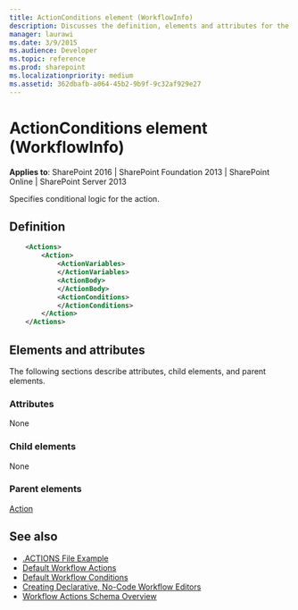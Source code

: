 ```yaml
---
title: ActionConditions element (WorkflowInfo)
description: Discusses the definition, elements and attributes for the ActionConditions element (WorkflowInfo).
manager: laurawi
ms.date: 3/9/2015
ms.audience: Developer
ms.topic: reference
ms.prod: sharepoint
ms.localizationpriority: medium
ms.assetid: 362dbafb-a064-45b2-9b9f-9c32af929e27
---
```


# ActionConditions element (WorkflowInfo)

**Applies to**: SharePoint 2016 | SharePoint Foundation 2013 | SharePoint Online | SharePoint Server 2013

Specifies conditional logic for the action.

## Definition

```XML
    <Actions>
        <Action>
            <ActionVariables>
            </ActionVariables>
            <ActionBody>
            </ActionBody>
            <ActionConditions>
            </ActionConditions>
        </Action>
    </Actions>
```

## Elements and attributes

The following sections describe attributes, child elements, and parent elements.

### Attributes

None

### Child elements

None

### Parent elements

[Action](action-element-workflowinfo.md)

## See also

- [.ACTIONS File Example](actions-file-example-workflowinfo.md)
- [Default Workflow Actions](default-workflow-actions-workflowinfo.md)
- [Default Workflow Conditions](default-workflow-conditions-workflowinfo.md)
- [Creating Declarative, No-Code Workflow Editors](https://msdn.microsoft.com/library/60dfda8d-e724-4d7d-9578-aa239c362dcf(Office.15).aspx)
- [Workflow Actions Schema Overview](https://msdn.microsoft.com/library/25da07cb-b228-43f2-9cdf-c8c71c3eabbb(Office.15).aspx)
